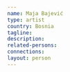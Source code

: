 ```yaml
---
name: Maja Bajević
type: artist
country: Bosnia
tagline:
description:
related-persons:
connections:
layout: person
---
```

